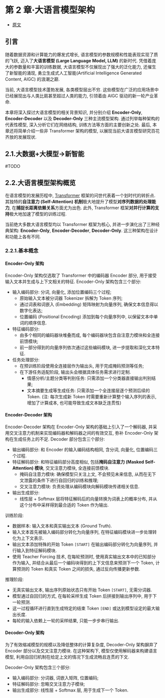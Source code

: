 # 第 2 章·大语言模型架构

- [原文](https://github.com/ZJU-LLMs/Foundations-of-LLMs/blob/main/%E3%80%8A%E5%A4%A7%E6%A8%A1%E5%9E%8B%E5%9F%BA%E7%A1%80%E3%80%8B%E6%95%99%E6%9D%90/%E3%80%8A%E5%A4%A7%E6%A8%A1%E5%9E%8B%E5%9F%BA%E7%A1%80%E3%80%8B%E5%88%86%E7%AB%A0%E8%8A%82%E5%86%85%E5%AE%B9/%E7%AC%AC2%E7%AB%A0%20%E5%A4%A7%E8%AF%AD%E8%A8%80%E6%A8%A1%E5%9E%8B%E6%9E%B6%E6%9E%84.pdf)

## 引言

随着数据资源和计算能力的爆发式增长, 语言模型的参数规模和性能表现实现了质的飞跃, 迈入了**大语言模型 (Large Language Model, LLM)** 的新时代.
凭借着庞大的参数量和丰富的训练数据, 大语言模型不仅展现出了强大的泛化能力, 还催生了新智能的涌现, 勇立生成式人工智能(Artificial Intelligence Generated Content, AIGC) 的浪潮之巅.

当前, 大语言模型技术蓬勃发展, 各类模型层出不穷.
这些模型在广泛的应用场景中已经展现出与人类比肩甚至超过人类的能力, 引领着由 AIGC 驱动的新一轮产业革命.

本章将深入探讨大语言模型的相关背景知识, 并分别介绍 **Encoder-Only**, **Encoder-Decoder** 以及 **Decoder-Only** 三种主流模型架构.
通过列举每种架构的代表性模型, 深入分析它们在网络结构, 训练方法等方面的主要创新之处.
最后, 本章还将简单介绍一些非 Transformer 架构的模型, 以展现当前大语言模型研究百花齐放的发展现状.

## 2.1.大数据+大模型→新智能

#TODO

## 2.2.大语言模型架构概览

在语言模型的发展历程中, [Transformer](../../Models/_Transformer/2017.06.12_Transformer.md) 框架的问世代表着一个划时代的转折点.
其独特的**自注意力 (Self-Attention) 机制**极大地提升了模型**对序列数据的处理能力**, 在**捕捉长距离依赖关系**方面尤为出色.
此外, Transformer 框架**对并行计算的支持**极大地加速了模型的训练过程.

当前绝大多数大语言模型均以 Transformer 框架为核心, 并进一步演化出了三种经典架构: **Encoder-Only**, **Encoder-Decoder**, **Decoder-Only**.
这三种架构在设计和功能上各有不同.

### 2.2.1.基本概念

#### Encoder-Only 架构

Encoder-Only 架构仅选取了 Transformer 中的编码器 Encoder 部分, 用于接受输入文本并生成与上下文相关的特征.
Encoder-Only 架构包含三个部分:
- 输入编码部分: 分词, 向量化, 添加位置编码三个过程;
  - 原始输入文本被分词器 Tokenizer 拆解为 Token 序列;
  - 通过词表和词嵌入 (Embedding) 矩阵映射为向量序列, 确保文本信息得以数字化表达;
  - 位置编码 (Positional Encoding) 添加到每个向量序列中, 以保留文本中单词的顺序信息.
- 特征编码部分:
  - 由多个相同的编码器块堆叠而成, 每个编码器块包含自注意力模块和全连接前馈模块;
  - 前一部分得到的向量序列依次通过这些编码模块, 进一步提取和深化文本特征.
- 任务处理部分:
  - 在预训练阶段使用全连接层作为输出头, 用于完成掩码预测等任务;
  - 在下游任务适配阶段, 输出头会根据具体任务需求进行定制.
    - 情感分析/主题分类等判别任务: 只需添加一个分类器直接输出判别结果;
    - 文本摘要生成等生成任务: 只需添加一个全连接层逐个预测后续的 Token. (注: 每次生成新 Token 时需要重新计算整个输入序列的表示, 增加了计算成本, 也可能导致生成文本缺乏连贯性)

#### Encoder-Decoder 架构

Encoder-Decoder 架构在 Encoder-Only 架构的基础上引入了一个解码器, 并采用交叉注意力机制来实现编码器和解码器之间的有效交互, 弥补 Encoder-Only 架构在生成任务上的不足.
Decoder 部分包含三个部分:
- 输出编码部分: 和 Encoder 的输入编码结构相同, 含分词, 向量化, 位置编码三个过程.
- 特征解码部分: 和特征编码部分高度相似, 包括**掩码自注意力 (Masked Self-Attention) 模块**, 交叉注意力模块, 全连接前馈模块.
  - 掩码自注意力模块: 确保模型只关注上文, 不会预见未来信息, 从而在无下文泄露的条件下进行自回归的训练和推理;
  - 交叉注意力模块: 负责处理从编码模块向解码模块传递相关信息.
- 输出生成部分:
  - 线性层 + Softmax 层将特征解码后的向量转换为词表上的概率分布, 并从这个分布中采样得到最合适的 Token 作为输出.

训练阶段:
- 数据样本: 输入文本和真实输出文本 (Ground Truth).
- 输入文本首先被输入编码部分转化为向量序列, 在特征编码模块进一步处理转化为上下文表示.
- 输出文本添加特殊的开始 Token `[START]` 在输出编码部分转化为向量序列, 并行输入到特征解码模块.
- 使用 Teacher Forcing 技术, 在每轮预测时, 使用真实输出文本中的已知部分作为输入, 并结合从最后一个编码块得到的上下文信息来预测下一个 Token, 计算预测的 Token 和真实 Token 之间的损失, 通过反向传播更新参数.

推理阶段:
- 无真实输出文本, 输出序列原始状态只有开始 Token `[START]`, 无需分词器.
- 模型通过自回归的方式, 在每轮采样生成 Token 后拼接到输出序列中, 用于下一轮预测.
- 这一过程循环进行直到生成特定的结束 Token `[END]` 或达到模型设定的最大输出长度.
- 每轮的输入依赖上一轮的采样结果, 只能一步步串行输出.

#### Decoder-Only 架构

为了有效缩减模型的规模以及降低整体的计算复杂度, Decoder-Only 架构摒弃了 Encoder 部分以及交叉注意力模块.
在这种架构下, 模型仅使用解码器来构建语言模型, 利用自回归机制在给定上文的情况下生成流畅且连贯的下文.

Decoder-Only 架构包含三个部分:
- 输入编码部分: 分词器, 词嵌入矩阵, 位置编码;
- 特征解码部分: 忽略交叉注意力子模块;
- 输出生成部分: 线性层 + Softmax 层, 用于生成下一个 Token.
